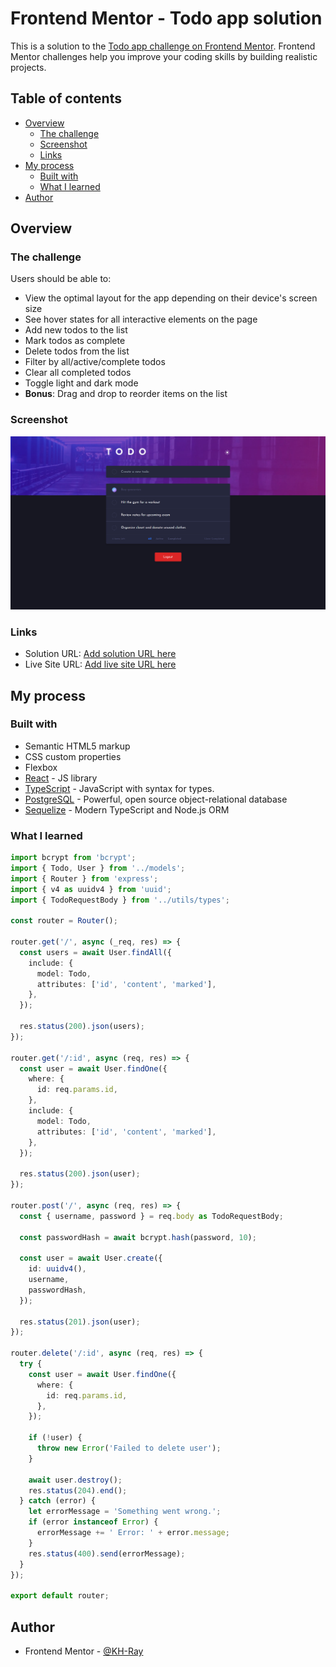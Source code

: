 # Frontend Mentor - Todo app solution

This is a solution to the [Todo app challenge on Frontend Mentor](https://www.frontendmentor.io/challenges/todo-app-Su1_KokOW). Frontend Mentor challenges help you improve your coding skills by building realistic projects.

## Table of contents

- [Overview](#overview)
  - [The challenge](#the-challenge)
  - [Screenshot](#screenshot)
  - [Links](#links)
- [My process](#my-process)
  - [Built with](#built-with)
  - [What I learned](#what-i-learned)
- [Author](#author)

## Overview

### The challenge

Users should be able to:

- View the optimal layout for the app depending on their device's screen size
- See hover states for all interactive elements on the page
- Add new todos to the list
- Mark todos as complete
- Delete todos from the list
- Filter by all/active/complete todos
- Clear all completed todos
- Toggle light and dark mode
- **Bonus**: Drag and drop to reorder items on the list

### Screenshot

![](todo-app.png)

### Links

- Solution URL: [Add solution URL here](https://github.com/KH-Ray/todo-app)
- Live Site URL: [Add live site URL here](https://todo-app-be.fly.dev/)

## My process

### Built with

- Semantic HTML5 markup
- CSS custom properties
- Flexbox
- [React](https://reactjs.org/) - JS library
- [TypeScript](https://www.typescriptlang.org/) - JavaScript with syntax for types.
- [PostgreSQL](https://www.postgresql.org/) - Powerful, open source object-relational database
- [Sequelize](https://sequelize.org/) - Modern TypeScript and Node.js ORM

### What I learned

```ts
import bcrypt from 'bcrypt';
import { Todo, User } from '../models';
import { Router } from 'express';
import { v4 as uuidv4 } from 'uuid';
import { TodoRequestBody } from '../utils/types';

const router = Router();

router.get('/', async (_req, res) => {
  const users = await User.findAll({
    include: {
      model: Todo,
      attributes: ['id', 'content', 'marked'],
    },
  });

  res.status(200).json(users);
});

router.get('/:id', async (req, res) => {
  const user = await User.findOne({
    where: {
      id: req.params.id,
    },
    include: {
      model: Todo,
      attributes: ['id', 'content', 'marked'],
    },
  });

  res.status(200).json(user);
});

router.post('/', async (req, res) => {
  const { username, password } = req.body as TodoRequestBody;

  const passwordHash = await bcrypt.hash(password, 10);

  const user = await User.create({
    id: uuidv4(),
    username,
    passwordHash,
  });

  res.status(201).json(user);
});

router.delete('/:id', async (req, res) => {
  try {
    const user = await User.findOne({
      where: {
        id: req.params.id,
      },
    });

    if (!user) {
      throw new Error('Failed to delete user');
    }

    await user.destroy();
    res.status(204).end();
  } catch (error) {
    let errorMessage = 'Something went wrong.';
    if (error instanceof Error) {
      errorMessage += ' Error: ' + error.message;
    }
    res.status(400).send(errorMessage);
  }
});

export default router;
```

## Author

- Frontend Mentor - [@KH-Ray](https://www.frontendmentor.io/profile/KH-Ray)
